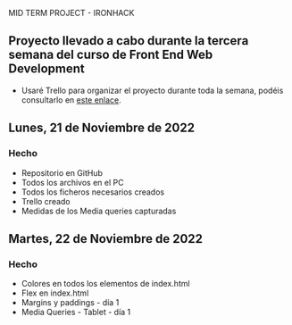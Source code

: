 MID TERM PROJECT - IRONHACK

## Proyecto llevado a cabo durante la tercera semana del curso de Front End Web Development

- Usaré Trello para organizar el proyecto durante toda la semana, podéis consultarlo en [este enlace](https://trello.com/b/FQW0PrE7/midterm-projects).

## Lunes, 21 de Noviembre de 2022

### Hecho

- Repositorio en GitHub
- Todos los archivos en el PC
- Todos los ficheros necesarios creados
- Trello creado
- Medidas de los Media queries capturadas

## Martes, 22 de Noviembre de 2022

### Hecho

- Colores en todos los elementos de index.html
- Flex en index.html
- Margins y paddings - día 1
- Media Queries - Tablet - día 1
